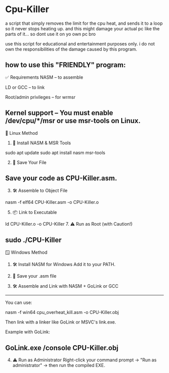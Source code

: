 # Cpu-Killer
a script that simply removes the limit for the cpu heat, and sends it to a loop so it never stops heating up. and this might damage your actual pc like the parts of it... so dont use it on yo own pc bro

use this script for educational and entertainment purposes only. i do not own the responsibilities of the damage caused by this program.

how to use this "FRIENDLY" program:
--------------------------------------
✅ Requirements
NASM – to assemble

LD or GCC – to link

Root/admin privileges – for wrmsr

Kernel support – You must enable /dev/cpu/*/msr or use msr-tools on Linux.
-----------------------------------------------------------------------------
🐧 Linux Method
1. 🔧 Install NASM & MSR Tools

sudo apt update
sudo apt install nasm msr-tools

2. 💾 Save Your File

Save your code as CPU-Killer.asm.
------------------------------------------
3. 🛠 Assemble to Object File
   
nasm -f elf64 CPU-Killer.asm -o CPU-Killer.o

5. 📦 Link to Executable
   
ld CPU-Killer.o -o CPU-Killer
7. ⚠ Run as Root (with Caution!)

sudo ./CPU-Killer
-------------------------------------------------------------------------------
🪟 Windows Method
1. 🛠 Install NASM for Windows
Add it to your PATH.

2. 💾 Save your .asm file
3. 🛠 Assemble and Link with NASM + GoLink or GCC
--------------------------------------------------------------------------------
You can use:

nasm -f win64 cpu_overheat_kill.asm -o CPU-Killer.obj

Then link with a linker like GoLink or MSVC's link.exe.

Example with GoLink:

GoLink.exe /console CPU-Killer.obj
---------------------------------------------------------------------------------
4. ⚠ Run as Administrator
Right-click your command prompt → "Run as administrator" → then run the compiled EXE.


